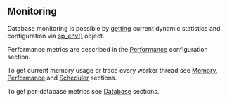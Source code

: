 
Monitoring
----------

Database monitoring is possible by [getting](../tutorial/configuration.md) current dynamic statistics and configuration via
[sp_env()](../api/sp_env.md) object.

Performance metrics are described in the [Performance](../conf/performance.md)
configuration section.

To get current memory usage or trace every worker thread see [Memory](../conf/memory.md),
[Performance](../conf/performance.md) and [Scheduler](../conf/scheduler.md) sections.

To get per-database metrics see [Database](../conf/database.md) sections.
